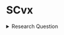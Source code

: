 # SCvx

<details>
<summary>
  Research Question
</summary>
    How can a <ins>vehicle</ins> find <ins>an</ins> optimized solution in <ins>real-time</ins> for <ins>general situation</ins>?

<details>
    &nbsp;
        <summary>
        vehicle
        </summary>
   
</details>
</details>

